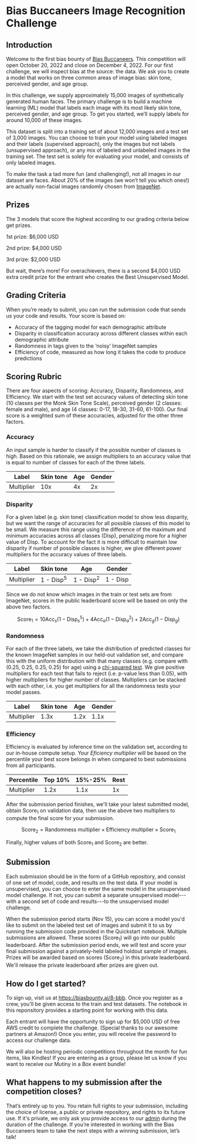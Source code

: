 # Bias Buccaneers Image Recognition Challenge

## Introduction

Welcome to the first bias bounty of [Bias Buccaneers](https://biasbounty.ai/). This competition will open October 20, 2022 and close on December 4, 2022. For our first challenge, we will inspect bias at the source: the data. We ask you to create a model that works on three common areas of image bias: skin tone, perceived gender, and age group.

In this challenge, we supply approximately 15,000 images of synthetically generated human faces. The primary challenge is to build a machine learning (ML) model that labels each image with its most likely skin tone, perceived gender, and age group. To get you started, we’ll supply labels for around 10,000 of these images.

This dataset is split into a training set of about 12,000 images and a test set of 3,000 images. You can choose to train your model using labeled images and their labels (supervised approach), only the images but not labels (unsupervised approach), or any mix of labeled and unlabeled images in the training set. The test set is solely for evaluating your model, and consists of only labeled images.

To make the task a tad more fun (and challenging!), not all images in our dataset are faces. About 20% of the images (we won’t tell you which ones!) are actually non-facial images randomly chosen from [ImageNet](https://www.image-net.org/).

## Prizes

The 3 models that score the highest according to our grading criteria below get prizes.

1st prize: $6,000 USD 

2nd prize: $4,000 USD

3rd prize: $2,000 USD

But wait, there’s more! For overachievers, there is a second $4,000 USD extra credit prize for the entrant who creates the Best Unsupervised Model. 

## Grading Criteria
When you’re ready to submit, you can run the submission code that sends us your code and results. Your score is based on:

* Accuracy of the tagging model for each demographic attribute
* Disparity in classification accuracy across different classes within each demographic attribute
* Randomness in tags given to the ‘noisy’ ImageNet samples 
* Efficiency of code, measured as how long it takes the code to produce predictions

## Scoring Rubric

There are four aspects of scoring: Accuracy, Disparity, Randomness, and Efficiency. We start with the test set accuracy values of detecting skin tone (10 classes per the Monk Skin Tone Scale), perceived gender (2 classes: female and male), and age (4 classes: 0-17, 18-30, 31-60, 61-100). Our final score is a weighted sum of these accuracies, adjusted for the other three factors.

### Accuracy
An input sample is harder to classify if the possible number of classes is high. Based on this rationale, we assign multipliers to an accuracy value that is equal to number of classes for each of the three labels.

| Label | Skin tone | Age | Gender |
| --- | --- | --- | --- |
| Multiplier | 10x | 4x | 2x

### Disparity
For a given label (e.g. skin tone) classification model to show less disparity, but we want the range of accuracies for all possible classes of this model to be small. 
We measure this range using the difference of the maximum and minimum accuracies across all classes (Disp), penalizing more for a higher value of Disp. To account for the fact it is more difficult to maintain low disparity if number of possible classes is higher, we give different power multipliers for the accuracy values of three labels.

| Label | Skin tone | Age | Gender |
| --- | --- | --- | --- |
| Multiplier | 1 - Disp<sup>5</sup> | 1 - Disp<sup>2</sup> | 1 - Disp

Since we do not know which images in the train or test sets are from ImageNet, scores in the public leaderboard score will be based on only the above two factors.

$$ \text{Score}_1  = 10 \text{Acc}_s ( 1-\text{Disp}_s^5 ) + 4 \text{Acc}_a ( 1-\text{Disp}_a^2 ) + 2 \text{Acc}_g ( 1-\text{Disp}_g )$$

### Randomness
For each of the three labels, we take the distribution of predicted classes for the known ImageNet samples in our held-out validation set, and compare this with the uniform distribution with that many classes (e.g. compare with (0.25, 0.25, 0.25, 0.25) for age) using a [chi-squared test](https://en.wikipedia.org/wiki/Chi-squared_test). We give positive multipliers for each test that fails to reject (i.e. p-value less than 0.05), with higher multipliers for higher number of classes. Multipliers can be stacked with each other, i.e. you get multipliers for all the randomness tests your model passes.

| Label | Skin tone | Age | Gender |
| --- | --- | --- | --- |
| Multiplier | 1.3x | 1.2x | 1.1x

### Efficiency

Efficiency is evaluated by inference time on the validation set, according to our in-house compute setup. Your _Eficiency multiplier_ will be based on the percentile your best score belongs in when compared to best submissions from all participants.

| Percentile | Top 10% | 15%-25% | Rest |
| --- | --- | --- | --- |
| Multiplier | 1.2x | 1.1x | 1x

After the submission period finishes, we'll take your latest submitted model, obtain $\text{Score}_1$ on validation data, then use the above two multipliers to compute the final score for your submission.

$$ \text{Score}_2 = \text{Randomness multiplier} \times \text{Efficiency multiplier} \times \text{Score}_1 $$

Finally, higher values of both $\text{Score}_1$ and $\text{Score}_2$ are better.

## Submission
Each submission should be in the form of a GitHub repository, and consist of one set of model, code, and results on the test data. If your model is unsupervised, you can choose to enter the same model in the unsupervised model challenge. If not, you can submit a separate unsupervised model---with a second set of code and results---to the unsupervised model challenge. 

When the submission period starts (Nov 15), you can score a model you'd like to submit on the labeled test set of images and submit it to us by running the submission code provided in the Quickstart notebook. Multiple submissions are allowed. These scores (Score<sub>1</sub>) will go into our public leaderboard. After the submission period ends, we will test and score your final submission against a privately-held labeled holdout sample of images. Prizes will be awarded based on scores (Score<sub>2</sub>) in this private leaderboard. We'll release the private leaderboard after prizes are given out.

## How do I get started? 
To sign up, visit us at https://biasbounty.ai/8-bbb. Once you register as a crew, you'll be given access to the train and test datasets. The notebook in this reponsitory provides a starting point for working with this data.

Each entrant will have the opportunity to sign up for $5,000 USD of free AWS credit to complete the challenge. (Special thanks to our awesome partners at Amazon!) Once you enter, you will receive the password to access our challenge data. 

We will also be hosting periodic competitions throughout the month for fun items, like Kindles! If you are entering as a group, please let us know if you want to receive our Mutiny in a Box event bundle!

## What happens to my submission after the competition closes?

That’s entirely up to you. You retain full rights to your submission, including the choice of license, a public or private repository, and rights to its future use.  If it's private, we only ask you provide access to our [admin](https://github.com/shubhobm) during the duration of the challenge. If you’re interested in working with the Bias Buccaneers team to take the next steps with a winning submission, let’s talk!
